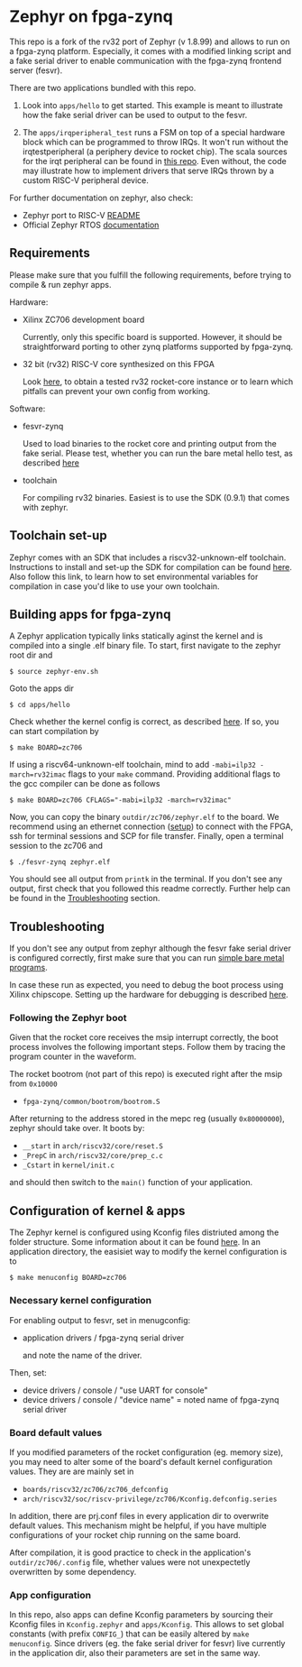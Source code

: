 Zephyr on fpga-zynq
=========================

This repo is a fork of the rv32 port of Zephyr (v 1.8.99) and allows to run on a fpga-zynq platform. Especially, it comes with a modified linking script and a fake serial driver to enable communication with the fpga-zynq frontend server (fesvr). 

There are two applications bundled with this repo.


1. Look into `apps/hello` to get started.
This example is meant to illustrate how the fake serial driver can be used to output to the fesvr.

2. The `apps/irqperipheral_test` runs a FSM on top of a special hardware block which can be programmed to throw IRQs. It won't run without the irqtestperipheral (a periphery device to rocket chip). The scala sources for the irqt peripheral can be found in [this repo](https://github.com/timoML/fpga-zynq/tree/new-devices-cow).
Even without, the code may illustrate how to implement drivers that serve IRQs thrown by a custom RISC-V peripheral device.


For further documentation on zephyr, also check:
- Zephyr port to RISC-V [README](https://github.com/fractalclone/zephyr-riscv)
- Official Zephyr RTOS [documentation](http://docs.zephyrproject.org/index.html)


Requirements
------------------


Please make sure that you fulfill the following requirements, before trying to compile & run zephyr apps.

Hardware:
- Xilinx ZC706 development board

   Currently, only this specific board is supported. However, it should be straightforward porting to other zynq platforms supported by fpga-zynq.

- 32 bit (rv32) RISC-V core synthesized on this FPGA

    Look [here](https://github.com/timoML/fpga-zynq/tree/new-devices-cow), to obtain a tested rv32 rocket-core instance or to learn which pitfalls can prevent your own config from working.

Software:
- fesvr-zynq

    Used to load binaries to the rocket core and printing output from the fake serial. Please test, whether you can run the bare metal hello test, as described [here](https://github.com/timoML/fpga-zynq/tree/new-devices-cow#programs)
- toolchain

    For compiling rv32 binaries. Easiest is to use the SDK (0.9.1) that comes with zephyr.


Toolchain set-up
------------------

Zephyr comes with an SDK that includes a riscv32-unknown-elf toolchain.
Instructions to install and set-up the SDK for compilation can be found [here](https://github.com/fractalclone/zephyr-riscv). Also follow this link, to learn how to set environmental variables for compilation in case you'd like to use your own toolchain.


Building apps for fpga-zynq
------------------


A Zephyr application typically links statically aginst the kernel and is compiled into a single .elf binary file. 
To start, first navigate to the zephyr root dir and

    $ source zephyr-env.sh 

Goto the apps dir 

    $ cd apps/hello

Check whether the kernel config is correct, as described [here](#kconfig). If so, you can start compilation by 

    $ make BOARD=zc706 

If using a riscv64-unknown-elf toolchain, mind to add `-mabi=ilp32 -march=rv32imac` flags to your `make` command. Providing additional flags to the gcc compiler can be done as follows

    $ make BOARD=zc706 CFLAGS="-mabi=ilp32 -march=rv32imac"

Now, you can copy the binary `outdir/zc706/zephyr.elf` to the board. We recommend using an ethernet connection ([setup](https://github.com/ucb-bar/fpga-zynq#appendices)) to connect with the FPGA, ssh for terminal sessions and SCP for file transfer. Finally, open a terminal session to the zc706 and

    $ ./fesvr-zynq zephyr.elf

You should see all output from `printk` in the terminal. If you don't see any output, first check that you followed this readme correctly. Further help can be found in the [Troubleshooting](#trouble) section. 



<a name="trouble"></a> Troubleshooting
------------------

If you don't see any output from zephyr although the fesvr fake serial driver is configured correctly, first make sure that you can run [simple bare metal programs](https://github.com/timoML/fpga-zynq/tree/new-devices-cow#programs).

In case these run as expected, you need to debug the boot process using Xilinx chipscope. Setting up the hardware for debugging is described [here](https://github.com/timoML/fpga-zynq/tree/new-devices-cow#trouble).


### Following the Zephyr boot

Given that the rocket core receives the msip interrupt correctly, the boot process involves the following important steps. Follow them by tracing the program counter in the waveform.

The rocket bootrom (not part of this repo) is executed right after the msip from `0x10000`
- `fpga-zynq/common/bootrom/bootrom.S`

After returning to the address stored in the mepc reg (usually `0x80000000`), zephyr should take over. It boots by:
- `__start` in `arch/riscv32/core/reset.S`
- `_PrepC` in `arch/riscv32/core/prep_c.c`
- `_Cstart`  in `kernel/init.c`

and should then switch to the `main()` function of your application.

<a name="kconfig"></a> Configuration of kernel & apps
------------------


The Zephyr kernel is configured using Kconfig files distriuted among the 
folder structure. Some information about it can be found [here](http://docs.zephyrproject.org/1.6.0/reference/kbuild/kbuild.html).
In an application directory, the easisiet way to modify the kernel
configuration is to

    $ make menuconfig BOARD=zc706

### Necessary kernel configuration

For enabling output to fesvr, set in menugconfig: 

- application drivers / fpga-zynq serial driver

    and note the name of the driver. 

Then, set:

- device drivers / console / "use UART for console" 
- device drivers / console / "device name" = noted name of fpga-zynq serial driver

### Board default values

If you modified parameters of the rocket configuration (eg. memory size), you may need to alter some of the board's default kernel configuration values.
They are are mainly set in 
- `boards/riscv32/zc706/zc706_defconfig`
- `arch/riscv32/soc/riscv-privilege/zc706/Kconfig.defconfig.series`

In addition, there are prj.conf files in every application dir to overwrite default values. This mechanism might be helpful, if you have multiple configurations of your rocket chip running on the same board.

After compilation, it is good practice to check in the application's `outdir/zc706/.config` file, whether values were not unexpectetly overwritten by some dependency.

### App configuration

In this repo, also apps can define Kconfig parameters by sourcing their Kconfig files in `Kconfig.zephyr` and `apps/Kconfig`. This allows to set global constants (with prefix `CONFIG_`) that can be 
easily altered by `make menuconfig`. Since drivers (eg. the fake serial driver for fesvr) live currently in the application dir, also their parameters are set in the same way. 

